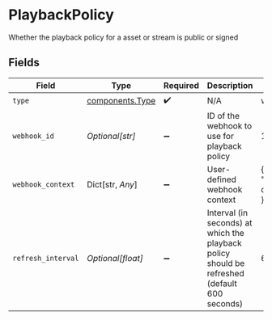 # PlaybackPolicy

Whether the playback policy for a asset or stream is public or signed


## Fields

| Field                                                                                         | Type                                                                                          | Required                                                                                      | Description                                                                                   | Example                                                                                       |
| --------------------------------------------------------------------------------------------- | --------------------------------------------------------------------------------------------- | --------------------------------------------------------------------------------------------- | --------------------------------------------------------------------------------------------- | --------------------------------------------------------------------------------------------- |
| `type`                                                                                        | [components.Type](../../models/components/type.md)                                            | :heavy_check_mark:                                                                            | N/A                                                                                           | webhook                                                                                       |
| `webhook_id`                                                                                  | *Optional[str]*                                                                               | :heavy_minus_sign:                                                                            | ID of the webhook to use for playback policy                                                  | 1bde4o2i6xycudoy                                                                              |
| `webhook_context`                                                                             | Dict[str, *Any*]                                                                              | :heavy_minus_sign:                                                                            | User-defined webhook context                                                                  | {<br/>"streamerId": "my-custom-id"<br/>}                                                      |
| `refresh_interval`                                                                            | *Optional[float]*                                                                             | :heavy_minus_sign:                                                                            | Interval (in seconds) at which the playback policy should be<br/>refreshed (default 600 seconds)<br/> | 600                                                                                           |